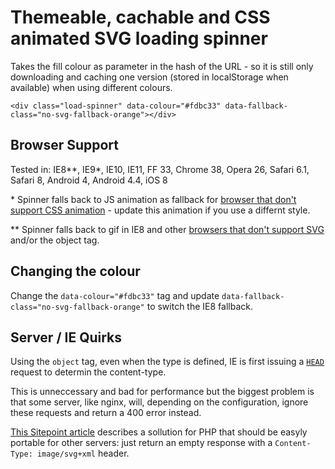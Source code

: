 Themeable, cachable and CSS animated SVG loading spinner
========================================================

Takes the fill colour as parameter in the hash of the URL - so it is still only downloading and caching one version (stored in localStorage when available) when using different colours.

```
<div class="load-spinner" data-colour="#fdbc33" data-fallback-class="no-svg-fallback-orange"></div>
```

Browser Support
---------------
Tested in: IE8\*\*, IE9\*, IE10, IE11, FF 33, Chrome 38, Opera 26, Safari 6.1, Safari 8, Android 4, Android 4.4, iOS 8


\* Spinner falls back to JS animation as fallback for [browser that don't support CSS animation](http://caniuse.com/#feat=css-animation) - update this animation if you use a differnt style.

\*\* Spinner falls back to gif in IE8 and other [browsers that don't support SVG](http://caniuse.com/#feat=svg) and/or the object tag.

Changing the colour
-------------------
Change the `data-colour="#fdbc33"` tag and update `data-fallback-class="no-svg-fallback-orange"` to switch the IE8 fallback.

Server / IE Quirks
------------------
Using the `object` tag, even when the type is defined, IE is first issuing a [`HEAD`](https://ochronus.com/http-head-request-good-uses/) request to determin the content-type.

This is unneccessary and bad for performance but the biggest problem is that some server, like nginx, will, depending on the configuration, ignore these requests and return a 400 error instead.

[This Sitepoint article](http://www.sitepoint.com/ie-contype-request/) describes a sollution for PHP that should be easyly portable for other servers:
just return an empty response with a `Content-Type: image/svg+xml` header.